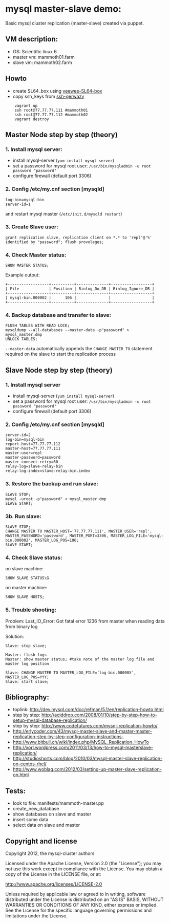 # mysql master-slave demo:

Basic mysql cluster replication (master-slave) created via puppet.

## VM description:

 - OS: Scientific linux 6
 - master vm: mammoth01.farm
 - slave vm: mammoth02.farm


## Howto

 - create SL64_box using [veewee-SL64-box](https://github.com/wilas/veewee-SL64-box)
 - copy ssh_keys from [ssh-gerwazy](https://github.com/wilas/ssh-gerwazy)

```
    vagrant up
    ssh root@77.77.77.111 #mammoth01
    ssh root@77.77.77.112 #mammoth02
    vagrant destroy
```

## Master Node step by step (theory)

### 1. Install mysql server:

 - install mysql-server (`yum install mysql-server`)
 - set a password for mysql root user: `/usr/bin/mysqladmin -u root password "password"`
 - configure firewall (default port 3306)

### 2. Config /etc/my.cnf section [mysqld]

    log-bin=mysql-bin
    server-id=1

and restart mysql master (`/etc/init.d/mysqld restart`)

### 3. Create Slave user:

    grant replication slave, replication client on *.* to 'repl'@'%' identified by "password"; flush provoleges;

### 4. Check Master status:

    SHOW MASTER STATUS;

Example output:

    +------------------+----------+--------------+------------------+
    | File             | Position | Binlog_Do_DB | Binlog_Ignore_DB |
    +------------------+----------+--------------+------------------+
    | mysql-bin.000002 |      106 |              |                  |
    +------------------+----------+--------------+------------------+

### 4. Backup database and transfer to slave:

    FLUSH TABLES WITH READ LOCK;
    mysqldump --all-databases --master-data -p"password" > mysql_master.dmp
    UNLOCK TABLES;

`--master-data`  automatically appends the `CHANGE MASTER TO` statement required on the slave to start the replication process


## Slave Node step by step (theory)

### 1. Install mysql server

 - install mysql-server (`yum install mysql-server`)
 - set a password for mysql root user: `/usr/bin/mysqladmin -u root password "password"`
 - configure firewall (default port 3306)

### 2. Config /etc/my.cnf section [mysqld]

    server-id=2
    log-bin=mysql-bin
    report-host=77.77.77.112
    master-host=77.77.77.111
    master-user=repl
    master-password=password
    master-connect-retry=60
    relay-log=slave-relay-bin
    relay-log-index=slave-relay-bin.index

### 3. Restore the backup and run slave:

    SLAVE STOP;
    mysql -uroot -p"password" < mysql_master.dmp
    SLAVE START;

### 3b. Run slave:

    SLAVE STOP;
    CHANGE MASTER TO MASTER_HOST='77.77.77.111', MASTER_USER='repl', MASTER_PASSWORD='password', MASTER_PORT=3306, MASTER_LOG_FILE='mysql-bin.000002', MASTER_LOG_POS=106;
    SLAVE START;

### 4. Check Slave status:

on slave machine:

    SHOW SLAVE STATUS\G

on master machine:

    SHOW SLAVE HOSTS;

### 5. Trouble shooting:

Problem:
Last_IO_Error: Got fatal error 1236 from master when reading data from binary log

Solution:

    Slave: stop slave;

    Master: flush logs
    Master: show master status; #take note of the master log file and master log position

    Slave: CHANGE MASTER TO MASTER_LOG_FILE=’log-bin.00000X′, MASTER_LOG_POS=YYY;
    Slave: start slave;

## Bibliography:

- toplink: http://dev.mysql.com/doc/refman/5.1/en/replication-howto.html
- step by step: http://aciddrop.com/2008/01/10/step-by-step-how-to-setup-mysql-database-replication/
- step by step: http://www.codefutures.com/mysql-replication-howto/
- http://erlycoder.com/43/mysql-master-slave-and-master-master-replication-step-by-step-configuration-instructions-
- http://www.bitbull.ch/wiki/index.php/MySQL_Replication_HowTo
- http://xorl.wordpress.com/2011/03/13/how-to-mysql-masterslave-replication/
- http://studioshorts.com/blog/2010/03/mysql-master-slave-replication-on-centos-rhel/
- http://www.woblag.com/2012/03/setting-up-master-slave-replication-on.html


## Tests:
- look to file: manifests/mammoth-master.pp
- create_new_database
- show databases on slave and master
- insert some data
- select data on slave and master

## Copyright and license

Copyright 2012, the mysql-cluster authors

Licensed under the Apache License, Version 2.0 (the "License");
you may not use this work except in compliance with the License.
You may obtain a copy of the License in the LICENSE file, or at:

   http://www.apache.org/licenses/LICENSE-2.0

Unless required by applicable law or agreed to in writing, software
distributed under the License is distributed on an "AS IS" BASIS,
WITHOUT WARRANTIES OR CONDITIONS OF ANY KIND, either express or implied.
See the License for the specific language governing permissions and
limitations under the License.


